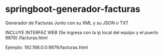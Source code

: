 # springboot-generador-facturas
Generador de Facturas Junto con su XML y su JSON o TXT 

INCLUYE INTERFAZ WEB (Se ingresa con la ip local del equipo y el puerto 9876) /facturas.html

Ejemplo:
192.168.0.0:9876/facturas.html
